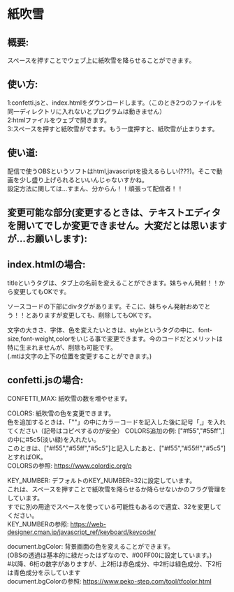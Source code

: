 # 紙吹雪

## 概要:
スペースを押すことでウェブ上に紙吹雪を降らせることができます。

## 使い方:  
1:confetti.jsと、index.htmlをダウンロードします。（このとき2つのファイルを同一ディレクトリに入れないとプログラムは動きません）  
2:htmlファイルをウェブで開きます。  
3:スペースを押すと紙吹雪がでます。もう一度押すと、紙吹雪が止まります。  
  
## 使い道:  
配信で使うOBSというソフトはhtml,javascriptを扱えるらしい(???)。そこで動画を少し盛り上げられるといいんじゃないすかね。  
設定方法に関しては...すまん、分からん！！頑張って配信者！！  
  
## 変更可能な部分(変更するときは、テキストエディタを開いてでしか変更できません。大変だとは思いますが...お願いします):  
  
## index.htmlの場合:  
    
titleというタグは、タブ上の名前を変えることができます。妹ちゃん発射！！から変更してもOKです。  
    
ソースコードの下部にdivタグがあります。そこに、妹ちゃん発射おめでとう！！とありますが変更しても、削除してもOKです。  
    
文字の大きさ、字体、色を変えたいときは、styleというタグの中に、font-size,font-weight,colorをいじる事で変更できます。今のコードだとメリットは特に生まれませんが、削除も可能です。  
  (.mtは文字の上下の位置を変更することができます。)  
  
## confetti.jsの場合:  
CONFETTI_MAX:          紙吹雪の数を増やせます。  
  
COLORS:                紙吹雪の色を変更できます。  
                       色を追加するときは、「""」の中にカラーコードを記入した後に記号「,」を入れてください（記号はコピペするのが安全）
COLORS追加の例:         ["#f55","#55ff",]の中に#5c5(淡い緑)を入れたい。  
                       このときは、["#f55","#55ff","#5c5"]と記入したあと、["#f55","#55ff","#5c5"]とすればOK。  
COLORSの参照:           https://www.colordic.org/p  
  
KEY_NUMBER:            デフォルトのKEY_NUMBER=32に設定しています。  
                       これは、スペースを押すことで紙吹雪を降らせるか降らせないかのフラグ管理をしています。  
                       すでに別の用途でスペースを使っている可能性もあるので適宜、32を変更してください。  
KEY_NUMBERの参照:       https://web-designer.cman.jp/javascript_ref/keyboard/keycode/  
  
document.bgColor:      背景画面の色を変えることができます。  
                       (OBSの透過は基本的に緑だったはずなので、#00FF00に設定しています。)  
                       #以降、6桁の数字がありますが、上2桁は赤色成分、中2桁は緑色成分、下2桁は青色成分を示しています  
document.bgColorの参照: https://www.peko-step.com/tool/tfcolor.html  
